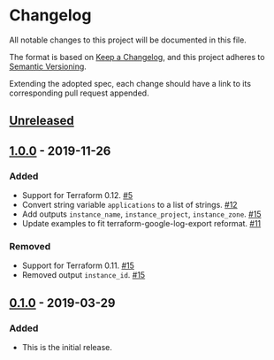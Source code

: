 # Changelog

All notable changes to this project will be documented in this file.

The format is based on [Keep a Changelog][keep-a-changelog-site],
and this project adheres to
[Semantic Versioning][semantic-versioning-site].

Extending the adopted spec, each change should have a link to its corresponding pull request appended.

## [Unreleased]

## [1.0.0] - 2019-11-26

### Added

- Support for Terraform 0.12. [#5]
- Convert string variable `applications` to a list of strings. [#12]
- Add outputs `instance_name`, `instance_project`, `instance_zone`. [#15]
- Update examples to fit terraform-google-log-export reformat. [#11]

### Removed

- Support for Terraform 0.11. [#15]
- Removed output `instance_id`. [#15]

## [0.1.0] - 2019-03-29

### Added

- This is the initial release.

[Unreleased]: https://github.com/terraform-google-modules/terraform-google-gsuite-export/compare/v1.0.0...HEAD
[1.0.0]: https://github.com/terraform-google-modules/terraform-google-gsuite-export/compare/v0.1.0...v1.0.0
[0.1.0]: https://github.com/terraform-google-modules/terraform-google-gsuite-export/releases/tag/v0.1.0

[#15]: https://github.com/terraform-google-modules/terraform-google-gsuite-export/pull/15
[#12]: https://github.com/terraform-google-modules/terraform-google-gsuite-export/issues/12
[#11]: https://github.com/terraform-google-modules/terraform-google-gsuite-export/issues/11
[#5]: https://github.com/terraform-google-modules/terraform-google-gsuite-export/issues/5

[keep-a-changelog-site]: https://keepachangelog.com/en/1.0.0/
[semantic-versioning-site]: https://semver.org/spec/v2.0.0.html
